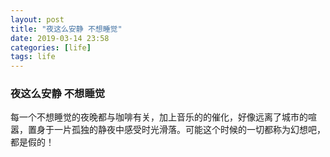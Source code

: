 ```yaml
---
layout: post
title: "夜这么安静 不想睡觉"
date: 2019-03-14 23:58
categories: [life]
tags: life
---
```


### 夜这么安静 不想睡觉

每一个不想睡觉的夜晚都与咖啡有关，加上音乐的的催化，好像远离了城市的喧嚣，置身于一片孤独的静夜中感受时光滑落。可能这个时候的一切都称为幻想吧，都是假的！